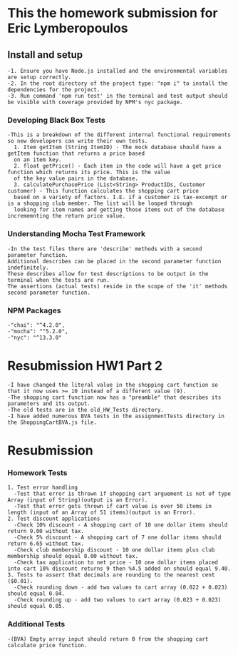 # This the homework submission for Eric Lymberopoulos

## Install and setup
    -1. Ensure you have Node.js installed and the environmental variables are setup correctly.
    -2. In the root directory of the project type: "npm i" to install the dependencies for the project.
    -3. Run command 'npm run test' in the terminal and test output should be visible with coverage provided by NPM's nyc package.

### Developing Black Box Tests
    -This is a breakdown of the different internal functional requirements so new developers can write their own tests.
      1. Item getItem (String ItemID) - The mock database should have a getItem function that returns a price based
      on an item key.
      2. float getPrice() - Each item in the code will have a get price function which returns its price. This is the value
      of the key value pairs in the database.
      3. calculatePurchasePrice (List<String> ProductIDs, Customer customer) - This function calculates the shopping cart price
      based on a variety of factors. I.E. if a customer is tax-excempt or is a shopping club member. The list will be looped through
      looking for item names and getting those items out of the database incrememnting the return price value.
    

### Understanding Mocha Test Framework
    -In the test files there are 'describe' methods with a second parameter function.
    Additional describes can be placed in the second parameter function indefinitely. 
    These describes allow for test descriptions to be output in the terminal when the tests are run. 
    The assertions (actual tests) reside in the scope of the 'it' methods second parameter function.
    

### NPM Packages
    -"chai": "^4.2.0",
    -"mocha": "^5.2.0",
    -"nyc": "^13.3.0"
    

# Resubmission HW1 Part 2
    -I have changed the literal value in the shopping cart function so that it now uses >= 10 instead of a different value (9).
    -The shopping cart function now has a "preamble" that describes its parameters and its output.
    -The old tests are in the old_HW_Tests directory.
    -I have added numerous BVA tests in the assignmentTests directory in the ShoppingCartBVA.js file.

# Resubmission
### Homework Tests
    1. Test error handling
      -Test that error is thrown if shopping cart arguement is not of type Array (input of String)(output is an Error).
      -Test that error gets thrown if cart value is over 50 items in length (input of an Array of 51 items)(output is an Error).
    2. Test discount applications
      -Check 10% discount - A shopping cart of 10 one dollar items should return 9.00 without tax.
      -Check 5% discount - A shopping cart of 7 one dollar items should return 6.65 without tax.
      -Check club membership discount - 10 one dollar items plus club membership should equal 8.00 without tax.
      -Check tax application to net price - 10 one dollar items placed into cart 10% discount returns 9 then %4.5 added on should equal 9.40.
    3. Tests to assert that decimals are rounding to the nearest cent ($0.01).
      -Check rounding down - add two values to cart array (0.022 + 0.023) should equal 0.04.
      -Check rounding up - add two values to cart array (0.023 + 0.023) should equal 0.05.

### Additional Tests
    -(BVA) Empty array input should return 0 from the shopping cart calculate price function.
